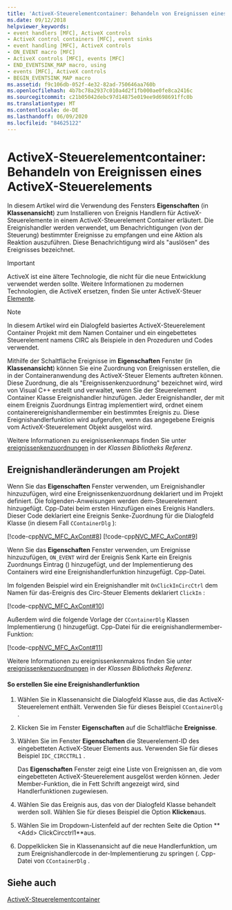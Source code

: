```yaml
---
title: 'ActiveX-Steuerelementcontainer: Behandeln von Ereignissen eines ActiveX-Steuerelements'
ms.date: 09/12/2018
helpviewer_keywords:
- event handlers [MFC], ActiveX controls
- ActiveX control containers [MFC], event sinks
- event handling [MFC], ActiveX controls
- ON_EVENT macro [MFC]
- ActiveX controls [MFC], events [MFC]
- END_EVENTSINK_MAP macro, using
- events [MFC], ActiveX controls
- BEGIN_EVENTSINK_MAP macro
ms.assetid: f9c106db-052f-4e32-82ad-750646aa760b
ms.openlocfilehash: 4b7bc78a2937c010a4d2f1fb000ae0fe8ca2416c
ms.sourcegitcommit: c21b05042debc97d14875e019ee9d698691ffc0b
ms.translationtype: MT
ms.contentlocale: de-DE
ms.lasthandoff: 06/09/2020
ms.locfileid: "84625122"
---
```

# <a name="activex-control-containers-handling-events-from-an-activex-control"></a>ActiveX-Steuerelementcontainer: Behandeln von Ereignissen eines ActiveX-Steuerelements

In diesem Artikel wird die Verwendung des Fensters **Eigenschaften** (in **Klassenansicht**) zum Installieren von Ereignis Handlern für ActiveX-Steuerelemente in einem ActiveX-Steuerelement Container erläutert. Die Ereignishandler werden verwendet, um Benachrichtigungen (von der Steuerung) bestimmter Ereignisse zu empfangen und eine Aktion als Reaktion auszuführen. Diese Benachrichtigung wird als "auslösen" des Ereignisses bezeichnet.

>[!IMPORTANT]
> ActiveX ist eine ältere Technologie, die nicht für die neue Entwicklung verwendet werden sollte. Weitere Informationen zu modernen Technologien, die ActiveX ersetzen, finden Sie unter ActiveX-Steuer [Elemente](activex-controls.md).

> [!NOTE]
> In diesem Artikel wird ein Dialogfeld basiertes ActiveX-Steuerelement Container Projekt mit dem Namen Container und ein eingebettetes Steuerelement namens CIRC als Beispiele in den Prozeduren und Codes verwendet.

Mithilfe der Schaltfläche Ereignisse im **Eigenschaften** Fenster (in **Klassenansicht**) können Sie eine Zuordnung von Ereignissen erstellen, die in der Containeranwendung des ActiveX-Steuer Elements auftreten können. Diese Zuordnung, die als "Ereignissenkenzuordnung" bezeichnet wird, wird von Visual C++ erstellt und verwaltet, wenn Sie der Steuerelement Container Klasse Ereignishandler hinzufügen. Jeder Ereignishandler, der mit einem Ereignis Zuordnungs Eintrag implementiert wird, ordnet einem containerereignishandlermember ein bestimmtes Ereignis zu. Diese Ereignishandlerfunktion wird aufgerufen, wenn das angegebene Ereignis vom ActiveX-Steuerelement Objekt ausgelöst wird.

Weitere Informationen zu ereignissenkenmaps finden Sie unter [ereignissenkenzuordnungen](reference/event-sink-maps.md) in der *Klassen Bibliotheks Referenz*.

## <a name="event-handler-modifications-to-the-project"></a><a name="_core_event_handler_modifications_to_the_project"></a>Ereignishandleränderungen am Projekt

Wenn Sie das **Eigenschaften** Fenster verwenden, um Ereignishandler hinzuzufügen, wird eine Ereignissenkenzuordnung deklariert und im Projekt definiert. Die folgenden-Anweisungen werden dem-Steuerelement hinzugefügt. Cpp-Datei beim ersten Hinzufügen eines Ereignis Handlers. Dieser Code deklariert eine Ereignis Senke-Zuordnung für die Dialogfeld Klasse (in diesem Fall `CContainerDlg` ):

[!code-cpp[NVC_MFC_AxCont#8](codesnippet/cpp/activex-control-containers-handling-events-from-an-activex-control_1.cpp)]
[!code-cpp[NVC_MFC_AxCont#9](codesnippet/cpp/activex-control-containers-handling-events-from-an-activex-control_2.cpp)]

Wenn Sie das **Eigenschaften** Fenster verwenden, um Ereignisse hinzuzufügen, `ON_EVENT` wird der Ereignis Senk Karte ein Ereignis Zuordnungs Eintrag () hinzugefügt, und der Implementierung des Containers wird eine Ereignishandlerfunktion hinzugefügt. Cpp-Datei.

Im folgenden Beispiel wird ein Ereignishandler mit `OnClickInCircCtrl` dem Namen für das-Ereignis des Circ-Steuer Elements deklariert `ClickIn` :

[!code-cpp[NVC_MFC_AxCont#10](codesnippet/cpp/activex-control-containers-handling-events-from-an-activex-control_3.cpp)]

Außerdem wird die folgende Vorlage der `CContainerDlg` Klassen Implementierung () hinzugefügt. Cpp-Datei für die ereignishandlermember-Funktion:

[!code-cpp[NVC_MFC_AxCont#11](codesnippet/cpp/activex-control-containers-handling-events-from-an-activex-control_4.cpp)]

Weitere Informationen zu ereignissenkenmakros finden Sie unter [ereignissenkenzuordnungen](reference/event-sink-maps.md) in der *Klassen Bibliotheks Referenz*.

#### <a name="to-create-an-event-handler-function"></a>So erstellen Sie eine Ereignishandlerfunktion

1. Wählen Sie in Klassenansicht die Dialogfeld Klasse aus, die das ActiveX-Steuerelement enthält. Verwenden Sie für dieses Beispiel `CContainerDlg` .

1. Klicken Sie im Fenster **Eigenschaften** auf die Schaltfläche **Ereignisse**.

1. Wählen Sie im Fenster **Eigenschaften** die Steuerelement-ID des eingebetteten ActiveX-Steuer Elements aus. Verwenden Sie für dieses Beispiel `IDC_CIRCCTRL1` .

   Das **Eigenschaften** Fenster zeigt eine Liste von Ereignissen an, die vom eingebetteten ActiveX-Steuerelement ausgelöst werden können. Jeder Member-Funktion, die in Fett Schrift angezeigt wird, sind Handlerfunktionen zugewiesen.

1. Wählen Sie das Ereignis aus, das von der Dialogfeld Klasse behandelt werden soll. Wählen Sie für dieses Beispiel die Option **Klicken**aus.

1. Wählen Sie im Dropdown-Listenfeld auf der rechten Seite die Option ** \<Add> ClickCircctrl1**aus.

1. Doppelklicken Sie in Klassenansicht auf die neue Handlerfunktion, um zum Ereignishandlercode in der-Implementierung zu springen (. Cpp-Datei von `CContainerDlg` .

## <a name="see-also"></a>Siehe auch

[ActiveX-Steuerelementcontainer](activex-control-containers.md)
